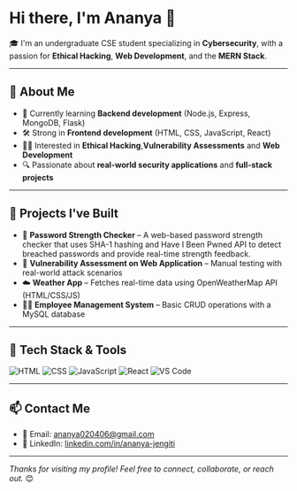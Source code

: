 # Hi there, I'm Ananya 👋

🎓 I'm an undergraduate CSE student specializing in **Cybersecurity**, with a passion for **Ethical Hacking**, **Web Development**, and the **MERN Stack**.

---

## 🚀 About Me
- 🌱 Currently learning **Backend development** (Node.js, Express, MongoDB, Flask)
- 🛠️ Strong in **Frontend development** (HTML, CSS, JavaScript, React)
- 🕵️‍♀️ Interested in **Ethical Hacking**,**Vulnerability Assessments** and **Web Development**
- 🔍 Passionate about **real-world security applications** and **full-stack projects**

---

## 🧠 Projects I've Built
- 🔐 **Password Strength Checker** – A web-based password strength checker that uses SHA-1 hashing and Have I Been Pwned API to detect breached passwords and provide real-time strength feedback.
- 🔐 **Vulnerability Assessment on Web Application** – Manual testing with real-world attack scenarios
- ☁️ **Weather App** – Fetches real-time data using OpenWeatherMap API (HTML/CSS/JS)
- 👩‍💼 **Employee Management System** – Basic CRUD operations with a MySQL database

---

## 🧰 Tech Stack & Tools
![HTML](https://img.shields.io/badge/-HTML5-E34F26?style=flat&logo=html5&logoColor=white)
![CSS](https://img.shields.io/badge/-CSS3-1572B6?style=flat&logo=css3)
![JavaScript](https://img.shields.io/badge/-JavaScript-F7DF1E?style=flat&logo=javascript&logoColor=black)
![React](https://img.shields.io/badge/-React-61DAFB?style=flat&logo=react&logoColor=black)
![VS Code](https://img.shields.io/badge/-VSCode-007ACC?style=flat&logo=visual-studio-code)


---

## 📫 Contact Me
- 📧 Email: [ananya020406@gmail.com](mailto:ananya020406@gmail.com)
- 🔗 LinkedIn: [linkedin.com/in/ananya-jengiti](https://www.linkedin.com/in/ananya-jengiti)

---

_Thanks for visiting my profile! Feel free to connect, collaborate, or reach out._ 😊
